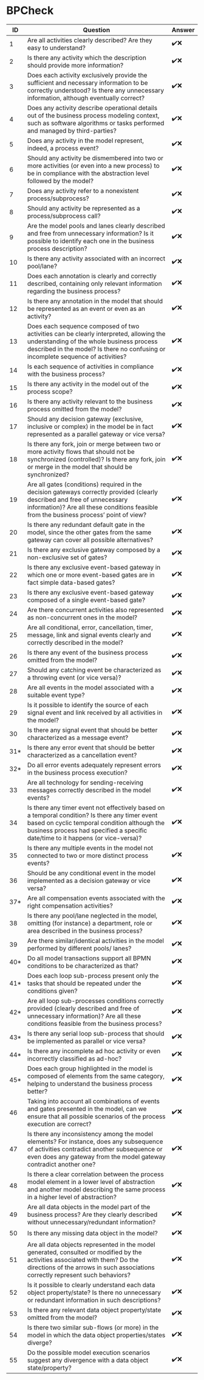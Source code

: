 # BPCheck
| ID | Question | Answer |
| - | - | - |
| 1 | Are all activities clearly described? Are they easy to understand? | ✔️❌ |
| 2 | Is there any activity which the description should provide more information? | ✔️❌ |
| 3 | Does each activity exclusively provide the sufficient and necessary information to be correctly understood? Is there any unnecessary information, although eventually correct? | ✔️❌ |
| 4 | Does any activity describe operational details out of the business process modeling context, such as software algorithms or tasks performed and managed by third-parties? | ✔️❌ |
| 5 | Does any activity in the model represent, indeed, a process event? | ✔️❌ |
| 6 | Should any activity be dismembered into two or more activities (or even into a new process) to be in compliance with the abstraction level followed by the model? | ✔️❌ |
| 7 | Does any activity refer to a nonexistent process/subprocess? | ✔️❌ |
| 8 | Should any activity be represented as a process/subprocess call? | ✔️❌ |
| 9 | Are the model pools and lanes clearly described and free from unnecessary information? Is it possible to identify each one in the business process description? | ✔️❌ |
| 10 | Is there any activity associated with an incorrect pool/lane? | ✔️❌ |
| 11 | Does each annotation is clearly and correctly described, containing only relevant information regarding the business process? | ✔️❌ |
| 12 | Is there any annotation in the model that should be represented as an event or even as an activity? | ✔️❌ |
| 13  | Does each sequence composed of two activities can be clearly interpreted, allowing the understanding of the whole business process described in the model? Is there no confusing or incomplete sequence of activities? | ✔️❌ |
| 14  | Is each sequence of activities in compliance with the business process? | ✔️❌ |
| 15  | Is there any activity in the model out of the process scope? | ✔️❌ |
| 16  | Is there any activity relevant to the business process omitted from the model? | ✔️❌ |
| 17  | Should any decision gateway (exclusive, inclusive or complex) in the model be in fact represented as a parallel gateway or vice versa? | ✔️❌ |
| 18  | Is there any fork, join or merge between two or more activity flows that should not be synchronized (controlled)? Is there any fork, join or merge in the model that should be synchronized? | ✔️❌ |
| 19  | Are all gates (conditions) required in the decision gateways correctly provided (clearly described and free of unnecessary information)? Are all these conditions feasible from the business process’ point of view? | ✔️❌ |
| 20  | Is there any redundant default gate in the model, since the other gates from the same gateway can cover all possible alternatives? | ✔️❌ |
| 21  | Is there any exclusive gateway composed by a non-exclusive set of gates? | ✔️❌ |
| 22  | Is there any exclusive event-based gateway in which one or more event-based gates are in fact simple data-based gates? | ✔️❌ |
| 23  | Is there any exclusive event-based gateway composed of a single event-based gate? | ✔️❌ |
| 24  | Are there concurrent activities also represented as non-concurrent ones in the model? | ✔️❌ |
| 25  | Are all conditional, error, cancellation, timer, message, link and signal events clearly and correctly described in the model? | ✔️❌ |
| 26  | Is there any event of the business process omitted from the model? | ✔️❌ |
| 27  | Should any catching event be characterized as a throwing event (or vice versa)? | ✔️❌ |
| 28  | Are all events in the model associated with a suitable event type? | ✔️❌ |
| 29  | Is it possible to identify the source of each signal event and link received by all activities in the model? | ✔️❌ |
| 30  | Is there any signal event that should be better characterized as a message event? | ✔️❌ |
| 31* |  Is there any error event that should be better characterized as a cancellation event? | ✔️❌ |
| 32* |  Do all error events adequately represent errors in the business process execution? | ✔️❌ |
| 33  | Are all technology for sending-receiving messages correctly described in the model events? | ✔️❌ |
| 34  | Is there any timer event not effectively based on a temporal condition? Is there any timer event based on cyclic temporal condition although the business process had specified a specific date/time to it happens (or vice-versa)? | ✔️❌ |
| 35  | Is there any multiple events in the model not connected to two or more distinct process events? | ✔️❌ |
| 36  | Should be any conditional event in the model implemented as a decision gateway or vice versa? | ✔️❌ |
| 37* |  Are all compensation events associated with the right compensation activities? | ✔️❌ |
| 38  | Is there any pool/lane neglected in the model, omitting (for instance) a department, role or area described in the business process? | ✔️❌ |
| 39  |Are there similar/identical activities in the model performed by different pools/ lanes?| ✔️❌ |
| 40* | Do all model transactions support all BPMN conditions to be characterized as that?| ✔️❌ |
| 41* | Does each loop sub-process present only the tasks that should be repeated under the conditions given?| ✔️❌ |
| 42* | Are all loop sub-processes conditions correctly provided (clearly described and free of unnecessary information)? Are all these conditions feasible from the business process?| ✔️❌ |
| 43* | Is there any serial loop sub-process that should be implemented as parallel or vice versa?| ✔️❌ |
| 44* | Is there any incomplete ad hoc activity or even incorrectly classified as ad-hoc?| ✔️❌ |
| 45* | Does each group highlighted in the model is composed of elements from the same category, helping to understand the business process better?| ✔️❌ |
| 46  |Taking into account all combinations of events and gates presented in the model, can we ensure that all possible scenarios of the process execution are correct?| ✔️❌ |
| 47  |Is there any inconsistency among the model elements? For instance, does any subsequence of activities contradict another subsequence or even does any gateway from the model gateway contradict another one?| ✔️❌ |
| 48  |Is there a clear correlation between the process model element in a lower level of abstraction and another model describing the same process in a higher level of abstraction?| ✔️❌ |
| 49  |Are all data objects in the model part of the business process? Are they clearly described without unnecessary/redundant information?| ✔️❌ |
| 50  |Is there any missing data object in the model?| ✔️❌ |
| 51  |Are all data objects represented in the model generated, consulted or modified by the activities associated with them? Do the directions of the arrows in such associations correctly represent such behaviors?| ✔️❌ |
| 52  |Is it possible to clearly understand each data object property/state? Is there no unnecessary or redundant information in such descriptions?| ✔️❌ |
| 53  |Is there any relevant data object property/state omitted from the model?| ✔️❌ |
| 54  |Is there two similar sub-flows (or more) in the model in which the data object properties/states diverge?| ✔️❌ |
| 55  |Do the possible model execution scenarios suggest any divergence with a data object state/property?| ✔️❌ |
